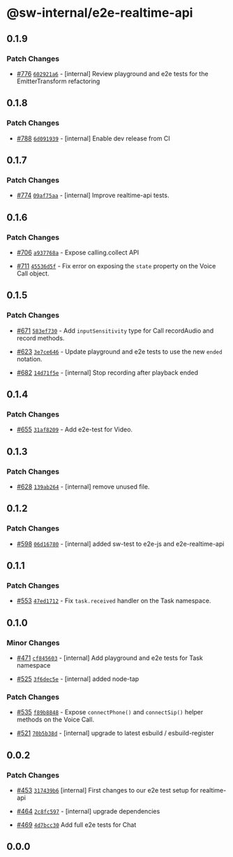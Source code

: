 # @sw-internal/e2e-realtime-api

## 0.1.9

### Patch Changes

- [#776](https://github.com/signalwire/signalwire-js/pull/776) [`602921a6`](https://github.com/signalwire/signalwire-js/commit/602921a61ef2d57675fcb429fd95d85c020c9431) - [internal] Review playground and e2e tests for the EmitterTransform refactoring

## 0.1.8

### Patch Changes

- [#788](https://github.com/signalwire/signalwire-js/pull/788) [`6d091939`](https://github.com/signalwire/signalwire-js/commit/6d091939bee2aa034a5564c7a368f87594919618) - [internal] Enable dev release from CI

## 0.1.7

### Patch Changes

- [#774](https://github.com/signalwire/signalwire-js/pull/774) [`09af75aa`](https://github.com/signalwire/signalwire-js/commit/09af75aaa7b4f02b1d372bb6a225dadce9ab50ef) - [internal] Improve realtime-api tests.

## 0.1.6

### Patch Changes

- [#706](https://github.com/signalwire/signalwire-js/pull/706) [`a937768a`](https://github.com/signalwire/signalwire-js/commit/a937768a0b965d35b8468324a5d85273fc46e638) - Expose calling.collect API

- [#711](https://github.com/signalwire/signalwire-js/pull/711) [`45536d5f`](https://github.com/signalwire/signalwire-js/commit/45536d5fb6a8e474a2f5b511ddf12fb474566b19) - Fix error on exposing the `state` property on the Voice Call object.

## 0.1.5

### Patch Changes

- [#671](https://github.com/signalwire/signalwire-js/pull/671) [`583ef730`](https://github.com/signalwire/signalwire-js/commit/583ef730675884b51045784980a12d80fc573b3b) - Add `inputSensitivity` type for Call recordAudio and record methods.

* [#623](https://github.com/signalwire/signalwire-js/pull/623) [`3e7ce646`](https://github.com/signalwire/signalwire-js/commit/3e7ce6461a423e5b1014f16bf69b53793dfe1024) - Update playground and e2e tests to use the new `ended` notation.

* [#682](https://github.com/signalwire/signalwire-js/pull/682) [`14d71f5e`](https://github.com/signalwire/signalwire-js/commit/14d71f5e15d615a471bf6e7309619e2a5b9ca981) - [internal] Stop recording after playback ended

## 0.1.4

### Patch Changes

- [#655](https://github.com/signalwire/signalwire-js/pull/655) [`31af8209`](https://github.com/signalwire/signalwire-js/commit/31af820961f6c1cdc810b3b42a4dcf543610fcb4) - Add e2e-test for Video.

## 0.1.3

### Patch Changes

- [#628](https://github.com/signalwire/signalwire-js/pull/628) [`139ab264`](https://github.com/signalwire/signalwire-js/commit/139ab2648ed97369976e42ca63eed6c5295fca6b) - [internal] remove unused file.

## 0.1.2

### Patch Changes

- [#598](https://github.com/signalwire/signalwire-js/pull/598) [`06d16780`](https://github.com/signalwire/signalwire-js/commit/06d1678074b72cbfcd26d098d90c8a3b7f406469) - [internal] added sw-test to e2e-js and e2e-realtime-api

## 0.1.1

### Patch Changes

- [#553](https://github.com/signalwire/signalwire-js/pull/553) [`47ed1712`](https://github.com/signalwire/signalwire-js/commit/47ed17129422201edd4782137b0e7017f26dda00) - Fix `task.received` handler on the Task namespace.

## 0.1.0

### Minor Changes

- [#471](https://github.com/signalwire/signalwire-js/pull/471) [`cf845603`](https://github.com/signalwire/signalwire-js/commit/cf8456031c4ba3adea0b8369d1fac7e2fed407b8) - [internal] Add playground and e2e tests for Task namespace

* [#525](https://github.com/signalwire/signalwire-js/pull/525) [`3f6dec5e`](https://github.com/signalwire/signalwire-js/commit/3f6dec5e75a14a1effea4051d7530a356111a171) - [internal] added node-tap

### Patch Changes

- [#535](https://github.com/signalwire/signalwire-js/pull/535) [`f89b8848`](https://github.com/signalwire/signalwire-js/commit/f89b884860451e010c1c76df5d73f81e2f722fe7) - Expose `connectPhone()` and `connectSip()` helper methods on the Voice Call.

* [#521](https://github.com/signalwire/signalwire-js/pull/521) [`70b5b38d`](https://github.com/signalwire/signalwire-js/commit/70b5b38d915bd1e785bcedd2b6bdecbeb78476c5) - [internal] upgrade to latest esbuild / esbuild-register

## 0.0.2

### Patch Changes

- [#453](https://github.com/signalwire/signalwire-js/pull/453) [`317439b6`](https://github.com/signalwire/signalwire-js/commit/317439b602b550ccdd08964311221ab4b445a724) [internal] First changes to our e2e test setup for realtime-api

* [#464](https://github.com/signalwire/signalwire-js/pull/464) [`2c8fc597`](https://github.com/signalwire/signalwire-js/commit/2c8fc59719e7f40c1d9b01ebf67190d358dcea46) - [internal] upgrade dependencies

- [#469](https://github.com/signalwire/signalwire-js/pull/469) [`4d7bcc30`](https://github.com/signalwire/signalwire-js/commit/4d7bcc30775ea6428be1ca0e6fda349653db808b) Add full e2e tests for Chat

## 0.0.0

